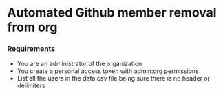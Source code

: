 # Automated Github member removal from org
### Requirements
* You are an administrator of the organization
* You create a personal access token with admin:org permissions
* List all the users in the data.csv file being sure there is no header or delimiters
